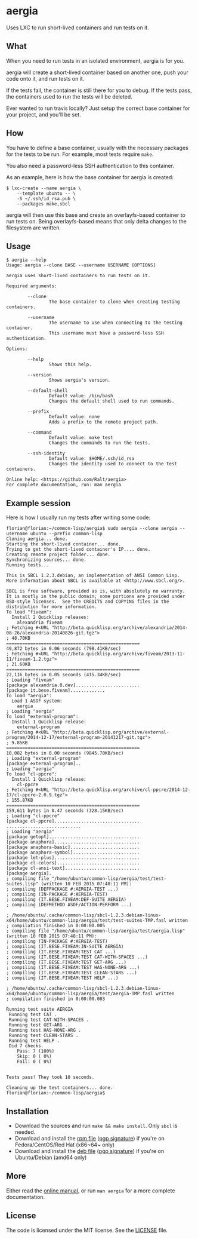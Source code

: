 # aergia

Uses LXC to run short-lived containers and run tests on it.

## What

When you need to run tests in an isolated environment, aergia is for
you.

aergia will create a short-lived container based on another one, push
your code onto it, and run tests on it.

If the tests fail, the container is still there for you to debug. If
the tests pass, the containers used to run the tests will be deleted.

Ever wanted to run travis locally? Just setup the correct base
container for your project, and you'll be set.

## How

You have to define a base container, usually with the necessary
packages for the tests to be run. For example, most tests require
`make`.

You also need a password-less SSH authentication to this container.

As an example, here is how the base container for aergia is created:

```
$ lxc-create --name aergia \
    --template ubuntu -- \
    -S ~/.ssh/id_rsa.pub \
    --packages make,sbcl
```

aergia will then use this base and create an overlayfs-based container
to run tests on. Being overlayfs-based means that only delta changes
to the filesystem are written.

## Usage

```
$ aergia --help
Usage: aergia --clone BASE --username USERNAME [OPTIONS]

aergia uses short-lived containers to run tests on it.

Required arguments:

        --clone
                The base container to clone when creating testing containers.

        --username
                The username to use when connecting to the testing container.
                This username must have a password-less SSH authentication.

Options:

        --help
                Shows this help.

        --version
                Shows aergia's version.

        --default-shell
                Default value: /bin/bash
                Changes the default shell used to run commands.

        --prefix
                Default value: none
                Adds a prefix to the remote project path.

        --command
                Default value: make test
                Changes the commands to run the tests.

        --ssh-identity
                Default value: $HOME/.ssh/id_rsa
                Changes the identity used to connect to the test containers.

Online help: <https://github.com/Ralt/aergia>
For complete documentation, run: man aergia
```

## Example session

Here is how I usually run my tests after writing some code:

```
florian@florian:~/common-lisp/aergia$ sudo aergia --clone aergia --username ubuntu --prefix common-lisp
Cloning aergia... done.
Starting the short-lived container... done.
Trying to get the short-lived container's IP.... done.
Creating remote project folder... done.
Synchronizing sources... done.
Running tests...

This is SBCL 1.2.3.debian, an implementation of ANSI Common Lisp.
More information about SBCL is available at <http://www.sbcl.org/>.

SBCL is free software, provided as is, with absolutely no warranty.
It is mostly in the public domain; some portions are provided under
BSD-style licenses.  See the CREDITS and COPYING files in the
distribution for more information.
To load "fiveam":
  Install 2 Quicklisp releases:
    alexandria fiveam
; Fetching #<URL "http://beta.quicklisp.org/archive/alexandria/2014-08-26/alexandria-20140826-git.tgz">
; 48.70KB
==================================================
49,872 bytes in 0.06 seconds (798.41KB/sec)
; Fetching #<URL "http://beta.quicklisp.org/archive/fiveam/2013-11-11/fiveam-1.2.tgz">
; 21.60KB
==================================================
22,116 bytes in 0.05 seconds (415.34KB/sec)
; Loading "fiveam"
[package alexandria.0.dev]........................
[package it.bese.fiveam].............
To load "aergia":
  Load 1 ASDF system:
    aergia
; Loading "aergia"
To load "external-program":
  Install 1 Quicklisp release:
    external-program
; Fetching #<URL "http://beta.quicklisp.org/archive/external-program/2014-12-17/external-program-20141217-git.tgz">
; 9.85KB
==================================================
10,082 bytes in 0.00 seconds (9845.70KB/sec)
; Loading "external-program"
[package external-program]..
; Loading "aergia"
To load "cl-ppcre":
  Install 1 Quicklisp release:
    cl-ppcre
; Fetching #<URL "http://beta.quicklisp.org/archive/cl-ppcre/2014-12-17/cl-ppcre-2.0.9.tgz">
; 155.87KB
==================================================
159,611 bytes in 0.47 seconds (328.15KB/sec)
; Loading "cl-ppcre"
[package cl-ppcre]................................
............................
; Loading "aergia"
[package getopt]..................................
[package anaphora]................................
[package anaphora-basic]..........................
[package anaphora-symbol].........................
[package let-plus]................................
[package cl-colors]...............................
[package cl-ansi-text]............................
[package aergia].
; compiling file "/home/ubuntu/common-lisp/aergia/test/test-suites.lisp" (written 10 FEB 2015 07:48:11 PM):
; compiling (DEFPACKAGE #:AERGIA-TEST ...)
; compiling (IN-PACKAGE #:AERGIA-TEST)
; compiling (IT.BESE.FIVEAM:DEF-SUITE AERGIA)
; compiling (DEFMETHOD ASDF/ACTION:PERFORM ...)

; /home/ubuntu/.cache/common-lisp/sbcl-1.2.3.debian-linux-x64/home/ubuntu/common-lisp/aergia/test/test-suites-TMP.fasl written
; compilation finished in 0:00:00.005
; compiling file "/home/ubuntu/common-lisp/aergia/test/aergia.lisp" (written 10 FEB 2015 07:48:11 PM):
; compiling (IN-PACKAGE #:AERGIA-TEST)
; compiling (IT.BESE.FIVEAM:IN-SUITE AERGIA)
; compiling (IT.BESE.FIVEAM:TEST CAT ...)
; compiling (IT.BESE.FIVEAM:TEST CAT-WITH-SPACES ...)
; compiling (IT.BESE.FIVEAM:TEST GET-ARG ...)
; compiling (IT.BESE.FIVEAM:TEST HAS-NONE-ARG ...)
; compiling (IT.BESE.FIVEAM:TEST CLEAN-STARS ...)
; compiling (IT.BESE.FIVEAM:TEST HELP ...)

; /home/ubuntu/.cache/common-lisp/sbcl-1.2.3.debian-linux-x64/home/ubuntu/common-lisp/aergia/test/aergia-TMP.fasl written
; compilation finished in 0:00:00.003

Running test suite AERGIA
 Running test CAT .
 Running test CAT-WITH-SPACES .
 Running test GET-ARG ..
 Running test HAS-NONE-ARG .
 Running test CLEAN-STARS .
 Running test HELP .
 Did 7 checks.
    Pass: 7 (100%)
    Skip: 0 ( 0%)
    Fail: 0 ( 0%)


Tests pass! They took 10 seconds.

Cleaning up the test containers... done.
florian@florian:~/common-lisp/aergia$
```

## Installation

- Download the sources and run `make && make install`. Only `sbcl` is
  needed.
- Download and install the [rpm
  file](https://github.com/Ralt/aergia/releases/download/1.1.0/aergia-1.1.0-1.x86_64.rpm)
  ([pgp signature](https://github.com/Ralt/aergia/releases/download/1.1.0/aergia_1.1.0-rpm.sig))
  if you're on Fedora/CentOS/Red Hat (x86~64~ only)
- Download and install the [deb
  file](https://github.com/Ralt/aergia/releases/download/1.1.0/aergia_1.1.0_amd64.deb)
  ([pgp signature](https://github.com/Ralt/aergia/releases/download/1.1.0/aergia_1.1.0-deb.sig))
  if you're on Ubuntu/Debian (amd64 only)

## More

Either read the [online manual](manpage.md), or run `man aergia` for a
more complete documentation.

## License

The code is licensed under the MIT license. See the [LICENSE](LICENSE) file.
